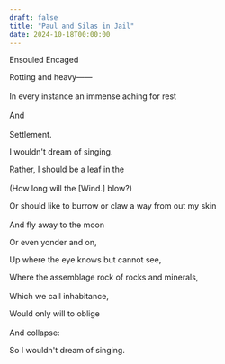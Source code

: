```yaml
---
draft: false
title: "Paul and Silas in Jail"
date: 2024-10-18T00:00:00
---
```


Ensouled Encaged <br>  

Rotting and heavy—— <br>  
In every instance an immense aching for rest <br>  
And <br>  
Settlement. 

I wouldn't dream of singing. <br>  

Rather, I should be a leaf in the <br>  
(How long will the [Wind.] blow?)

Or should like to burrow or claw a way from out my skin <br>   
And fly away to the moon <br>  

Or even yonder and on, <br>  

Up where the eye knows but cannot see, <br>  

Where the assemblage rock of rocks and minerals, <br>  
Which we call inhabitance, <br>  

Would only will to oblige <br>  
And collapse:

So I wouldn't dream of singing. 
